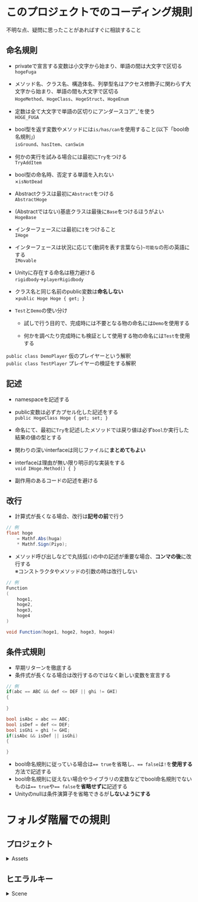 # このプロジェクトでのコーディング規則
不明な点、疑問に思ったことがあればすぐに相談すること

## 命名規則
- privateで宣言する変数は小文字から始まり、単語の間は大文字で区切る  
`hogeFuga`

- メソッド名、クラス名、構造体名、列挙型名はアクセス修飾子に関わらず大文字から始まり、単語の間も大文字で区切る  
`HogeMethod`、`HogeClass`、`HogeStruct`、`HogeEnum`

- 定数は全て大文字で単語の区切りにアンダースコア'_'を使う  
`HOGE_FUGA`

- bool型を返す変数やメソッドには`is/has/can`を使用すること(以下「bool命名規則」)  
`isGround`、`hasItem`、`canSwim`

- 何かの実行を試みる場合には最初に`Try`をつける  
`TryAddItem`

- bool型の命名時、否定する単語を入れない  
×`isNotDead`

- Abstractクラスは最初に`Abstract`をつける  
`AbstractHoge`

- (Abstractではない)基底クラスは最後に`Base`をつけるほうがよい  
`HogeBase`

- インターフェースには最初に`I`をつけること  
`IHoge`

- インターフェースは状況に応じて(動詞を表す言葉なら)`~可能な`の形の英語にする  
`IMovable`

- Unityに存在する命名は極力避ける  
`rigidbody`→`playerRigidbody`

- クラス名と同じ名前のpublic変数は**命名しない**  
×`public Hoge Hoge { get; }`

- `Test`と`Demo`の使い分け  
    - 試しで行う目的で、完成時には不要となる物の命名には`Demo`を使用する

    - 何かを調べたり完成時にも検証として使用する物の命名には`Test`を使用する

`public class DemoPlayer`   仮のプレイヤーという解釈  
`public class TestPlayer`   プレイヤーの検証をする解釈  

## 記述
- namespaceを記述する

- public変数は必ずカプセル化した記述をする  
`public HogeClass Hoge { get; set; }`

- 命名にて、最初に`Try`を記述したメソッドでは戻り値は必ず`bool`か実行した結果の値の型とする

- 関わりの深いinterfaceは同じファイルに**まとめてもよい**

- interfaceは理由が無い限り明示的な実装をする  
`void IHoge.Method() { }`

- 副作用のあるコードの記述を避ける

## 改行
- 計算式が長くなる場合、改行は**記号の前**で行う
``` c#
// 例
float hoge
    = Mathf.Abs(huga)
    * Mathf.Sign(Piyo);
```
- メソッド呼び出しなどで丸括弧`()`の中の記述が重要な場合、**コンマの後**に改行する  
※コンストラクタやメソッドの引数の時は改行しない
``` c#
// 例
Function
(
    hoge1,
    hoge2,
    hoge3,
    hoge4
)

void Function(hoge1, hoge2, hoge3, hoge4)
```

## 条件式規則
- 早期リターンを徹底する
- 条件式が長くなる場合は改行するのではなく新しい変数を宣言する
``` c#
// 例
if(abc == ABC && def <= DEF || ghi != GHI)
{
    
}

bool isAbc = abc == ABC;
bool isDef = def <= DEF;
bool isGhi = ghi != GHI;
if(isAbc && isDef || isGhi)
{

}
```
- bool命名規則に従っている場合は`== true`を省略し、`== false`は`!`を**使用する**方法で記述する
- bool命名規則に従えない場合やライブラリの変数などでbool命名規則でないものは`== true`や`== false`を**省略せずに**記述する
- Unityのnullは条件演算子を省略できるが**しないようにする**


# フォルダ階層での規則
## プロジェクト
<details>
<summary>Assets</summary>

外部アセットなどを入れる  
※以下に書かれていないフォルダはコミット時に除外される
- **Editor**  
UnityのEditorフォルダ
- **Projects**  
今回のプロジェクトに必要なフォルダを扱うフォルダ
    - **Animations**  
アニメーション関連フォルダ
        - **Animation Controller**  
アニメーションコントローラーを扱うフォルダ
        - **Animations**  
アニメーションコントローラーを扱うフォルダ
        - **Fonts**  
フォントを扱うフォルダ
    - **Graphics**  
ビジュアル部分をまとめるフォルダ
        - **Materials**  
マテリアルを扱うフォルダ
        - **Models**  
CGモデルを扱うフォルダ
        - **Shaders**  
シェーダーを扱うフォルダ
        - **Sprites**  
イラストイメージ、スプライトを扱うフォルダ
        - **Textures**  
テクスチャを扱うフォルダ
    - **Prefabs**  
プレハブを扱うフォルダ
    - **Scenes**  
シーンを扱うフォルダ
        - **Demo Scenes**  
本ゲームでは使用しないテスト用のシーンを管理するフォルダ
        - **Main Scenes**  
本ゲームで使用するシーンを管理するフォルダ
    - **Scriptable Objects**  
ScriptableObjectを扱うフォルダ
        - **Data**  
データアセットを扱うフォルダ
        - **Scripts**  
データアセットを生成するスクリプトを扱うフォルダ
    - **Scripts**  
スクリプトを扱うフォルダ
    - **Sounds**  
サウンドをまとめるフォルダ
        - **BGM**  
BGMを扱うフォルダ
        - **SoundEffects**  
効果音を扱うフォルダ
- **Resources**  
UnityのResourcesフォルダ

</details>

## ヒエラルキー
<details>
<summary>Scene</summary>

- **Camera**  
SceneカメラやCinemachineを配置
- **Environment**  
ライティングや環境設定に関するオブジェクトを配置
- **System**  
System系のコンポーネントやスクリプトをアタッチした空オブジェクトを配置する  
基本的に原点固定のオブジェクト
- **UI**  
GUI系のオブジェクトを配置
- **Static Object**  
移動することのないメッシュオブジェクトを配置
- **Dynamic Object**  
移動するメッシュオブジェクトを配置
</details>
